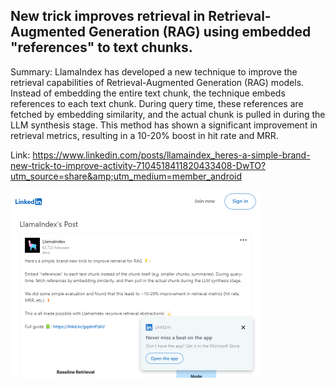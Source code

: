 ## New trick improves retrieval in Retrieval-Augmented Generation (RAG) using embedded "references" to text chunks.
Summary: LlamaIndex has developed a new technique to improve the retrieval capabilities of Retrieval-Augmented Generation (RAG) models. Instead of embedding the entire text chunk, the technique embeds references to each text chunk. During query time, these references are fetched by embedding similarity, and the actual chunk is pulled in during the LLM synthesis stage. This method has shown a significant improvement in retrieval metrics, resulting in a 10-20% boost in hit rate and MRR.

Link: https://www.linkedin.com/posts/llamaindex_heres-a-simple-brand-new-trick-to-improve-activity-7104518411820433408-DwTO?utm_source=share&amp;utm_medium=member_android

<img src="/img/effe3828-39c0-4f8b-8412-69eea9573513.png" width="400" />
<br/><br/>
